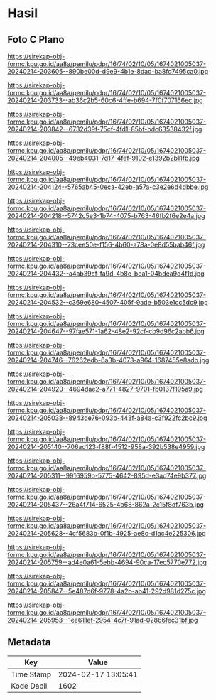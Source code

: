 # Hasil

## Foto C Plano

https://sirekap-obj-formc.kpu.go.id/aa8a/pemilu/pdpr/16/74/02/10/05/1674021005037-20240214-203605--890be00d-d9e9-4b1e-8dad-ba8fd7495ca0.jpg

https://sirekap-obj-formc.kpu.go.id/aa8a/pemilu/pdpr/16/74/02/10/05/1674021005037-20240214-203733--ab36c2b5-60c6-4ffe-b694-7f0f707166ec.jpg

https://sirekap-obj-formc.kpu.go.id/aa8a/pemilu/pdpr/16/74/02/10/05/1674021005037-20240214-203842--6732d39f-75cf-4fd1-85bf-bdc63538432f.jpg

https://sirekap-obj-formc.kpu.go.id/aa8a/pemilu/pdpr/16/74/02/10/05/1674021005037-20240214-204005--49eb4031-7d17-4fef-9102-e1392b2b11fb.jpg

https://sirekap-obj-formc.kpu.go.id/aa8a/pemilu/pdpr/16/74/02/10/05/1674021005037-20240214-204124--5765ab45-0eca-42eb-a57a-c3e2e6d4dbbe.jpg

https://sirekap-obj-formc.kpu.go.id/aa8a/pemilu/pdpr/16/74/02/10/05/1674021005037-20240214-204218--5742c5e3-1b74-4075-b763-46fb2f6e2e4a.jpg

https://sirekap-obj-formc.kpu.go.id/aa8a/pemilu/pdpr/16/74/02/10/05/1674021005037-20240214-204310--73cee50e-f156-4b60-a78a-0e8d55bab46f.jpg

https://sirekap-obj-formc.kpu.go.id/aa8a/pemilu/pdpr/16/74/02/10/05/1674021005037-20240214-204432--a4ab39cf-fa9d-4b8e-bea1-04bdea9d4f1d.jpg

https://sirekap-obj-formc.kpu.go.id/aa8a/pemilu/pdpr/16/74/02/10/05/1674021005037-20240214-204532--c369e680-4507-405f-9ade-b503e1cc5dc9.jpg

https://sirekap-obj-formc.kpu.go.id/aa8a/pemilu/pdpr/16/74/02/10/05/1674021005037-20240214-204647--97fae571-1a62-48e2-92cf-cb9d96c2abb6.jpg

https://sirekap-obj-formc.kpu.go.id/aa8a/pemilu/pdpr/16/74/02/10/05/1674021005037-20240214-204746--76262edb-6a3b-4073-a964-1687455e8adb.jpg

https://sirekap-obj-formc.kpu.go.id/aa8a/pemilu/pdpr/16/74/02/10/05/1674021005037-20240214-204920--4694dae2-a771-4827-9701-fb0137f195a9.jpg

https://sirekap-obj-formc.kpu.go.id/aa8a/pemilu/pdpr/16/74/02/10/05/1674021005037-20240214-205038--8943de76-093b-443f-a84a-c3f922fc2bc9.jpg

https://sirekap-obj-formc.kpu.go.id/aa8a/pemilu/pdpr/16/74/02/10/05/1674021005037-20240214-205140--706ad123-f88f-4512-958a-392b538e4959.jpg

https://sirekap-obj-formc.kpu.go.id/aa8a/pemilu/pdpr/16/74/02/10/05/1674021005037-20240214-205311--9916959b-5775-4642-895d-e3ad74e9b377.jpg

https://sirekap-obj-formc.kpu.go.id/aa8a/pemilu/pdpr/16/74/02/10/05/1674021005037-20240214-205437--26a4f714-6525-4b68-862a-2c15f8df763b.jpg

https://sirekap-obj-formc.kpu.go.id/aa8a/pemilu/pdpr/16/74/02/10/05/1674021005037-20240214-205628--4cf5683b-0f1b-4925-ae8c-d1ac4e225306.jpg

https://sirekap-obj-formc.kpu.go.id/aa8a/pemilu/pdpr/16/74/02/10/05/1674021005037-20240214-205759--ad4e0a61-5ebb-4694-90ca-17ec5770e772.jpg

https://sirekap-obj-formc.kpu.go.id/aa8a/pemilu/pdpr/16/74/02/10/05/1674021005037-20240214-205847--5e487d6f-9778-4a2b-ab41-292d981d275c.jpg

https://sirekap-obj-formc.kpu.go.id/aa8a/pemilu/pdpr/16/74/02/10/05/1674021005037-20240214-205953--1ee611ef-2954-4c7f-91ad-02866fec31bf.jpg


## Metadata

| Key        | Value               |
| ---------- | ------------------- |
| Time Stamp | 2024-02-17 13:05:41 |
| Kode Dapil | 1602                |




